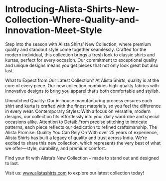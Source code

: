 # Introducing-Alista-Shirts-New-Collection-Where-Quality-and-Innovation-Meet-Style
Step into the season with Alista Shirts’ New Collection, where premium quality and standout style come together seamlessly. Crafted for the modern individual, this collection brings a fresh look to classic shirts and kurtas, perfect for every occasion. Our commitment to exceptional quality and unique designs means you get pieces that not only look great but also last.

What to Expect from Our Latest Collection?
At Alista Shirts, quality is at the core of every piece. Our new collection combines high-quality fabrics with innovative designs to bring you apparel that’s both comfortable and stylish.

Unmatched Quality: Our in-house manufacturing process ensures each shirt and kurta is crafted with the finest materials, so you feel the difference in every wear.
Contemporary Styles: With a focus on versatile, modern designs, our collection fits effortlessly into your daily wardrobe and special occasions alike.
Attention to Detail: From precise stitching to intricate patterns, each piece reflects our dedication to refined craftsmanship.
The Alista Promise: Quality You Can Rely On
With over 25 years of experience, Alista Shirts has built a legacy of quality and trust across India. We’re excited to share this new collection, which represents the very best of what we offer—style, durability, and premium comfort.

Find your fit with Alista’s New Collection – made to stand out and designed to last.

Visit us: www.alistashirts.com to explore our latest collection today!

